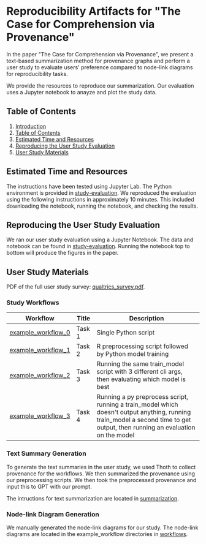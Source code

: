 # Reproducibility Artifacts for "The Case for Comprehension via Provenance"

In the paper "The Case for Comprehension via Provenance", we present a text-based summarization method for provenance graphs and perform a user study to evaluate users' preference compared to node-link diagrams for reproducibility tasks.

We provide the resources to reproduce our summarization.
Our evaluation uses a Jupyter notebook to anayze and plot the study data.

## Table of Contents
1. [Introduction](https://github.com/nboufford/prov-comprehension-artifacts/tree/main?tab=readme-ov-file#reproducibility-artifacts-for-the-case-for-comprehension-via-provenance)
2. [Table of Contents](https://github.com/nboufford/prov-comprehension-artifacts/tree/main?tab=readme-ov-file#table-of-contents)
3. [Estimated Time and Resources](https://github.com/nboufford/prov-comprehension-artifacts/tree/main?tab=readme-ov-file#estimated-time-and-resources)
4. [Reproducing the User Study Evaluation](https://github.com/nboufford/prov-comprehension-artifacts/tree/main?tab=readme-ov-file#reproducing-the-user-study-evaluation)
5. [User Study Materials](https://github.com/nboufford/prov-comprehension-artifacts/tree/main?tab=readme-ov-file#user-study-materials)

## Estimated Time and Resources

The instructions have been tested using Jupyter Lab. The Python environment is provided in [study-evaluation](https://github.com/nboufford/prov-comprehension-artifacts/tree/main/study-evaluation). 
We reproduced the evaluation using the following instructions in approximately 10 minutes. This included downloading the notebook, running the notebook, and checking the results.

## Reproducing the User Study Evaluation
We ran our user study evaluation using a Jupyter Notebook. The data and notebook can be found in [study-evaluation](https://github.com/nboufford/prov-comprehension-artifacts/tree/main/study-evaluation). Running the notebook top to bottom will produce the figures in the paper. 

## User Study Materials

PDF of the full user study survey: [qualtrics_survey.pdf](https://github.com/nboufford/prov-comprehension-artifacts/blob/main/qualtrics_survey.pdf).

### Study Workflows
| Workflow | Title |  Description | 
|---|--|---|
| [example_workflow_0](https://github.com/nboufford/prov-comprehension-artifacts/tree/main/workflows/example_workflow_0)  | Task 1 | Single Python script |  
| [example_workflow_1](https://github.com/nboufford/prov-comprehension-artifacts/tree/main/workflows/example_workflow_1)  | Task 2 | R preprocessing script followed by Python model training |   
| [example_workflow_2](https://github.com/nboufford/prov-comprehension-artifacts/tree/main/workflows/example_workflow_2)  | Task 3 | Running the same train_model script with 3 different cli args, then evaluating which model is best |
| [example_workflow_3](https://github.com/nboufford/prov-comprehension-artifacts/tree/main/workflows/example_workflow_3)  | Task 4 | Running a py preprocess script, running a train_model which doesn't output anything, running train_model a second time to get output, then running an evaluation on the model |

### Text Summary Generation
To generate the text summaries in the user study, we used Thoth to collect provenance for the workflows.
We then summarized the provenance using our preprocessing scripts.
We then took the preprocessed provenance and input this to GPT with our prompt.

The intructions for text summarization are located in [summarization](https://github.com/nboufford/prov-comprehension-artifacts/tree/main/summarization).

### Node-link Diagram Generation

We manually generated the node-link diagrams for our study. The node-link diagrams are located in the example_workflow directories in [workflows](https://github.com/nboufford/prov-comprehension-artifacts/tree/main/workflows).
